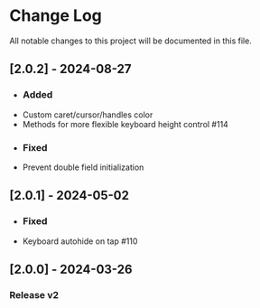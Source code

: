 # Change Log

All notable changes to this project will be documented in this file.

## [2.0.2] - 2024-08-27
- ### Added
- Custom caret/cursor/handles color
- Methods for more flexible keyboard height control #114
- ### Fixed
- Prevent double field initialization

## [2.0.1] - 2024-05-02
- ### Fixed
- Keyboard autohide on tap #110

## [2.0.0] - 2024-03-26
### Release v2